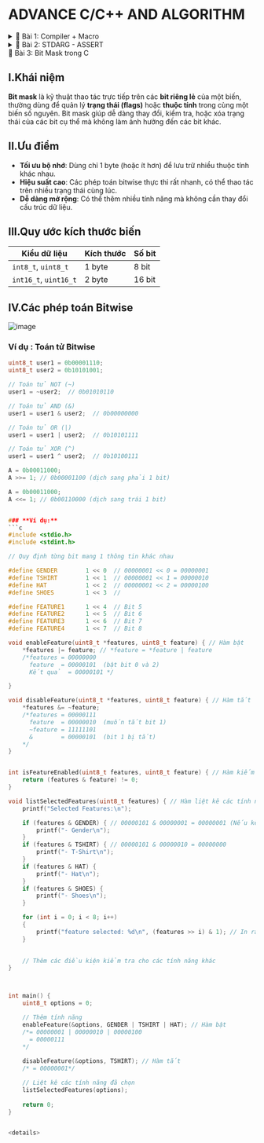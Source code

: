 # ADVANCE C/C++ AND ALGORITHM

<details>
  <summary>📂 Bài 1: Compiler + Macro</summary>
  
  ## Compiler
  **Định Nghĩa:** Compiler là quá trình chuyển đổi từ ngôn ngữ bậc cao (C, C++, Java...) sang ngôn ngữ bậc thấp (mã máy - 00011101), giúp chương trình hiểu và thực thi được.
  
  **Quá Trình Compiler:**
    <img src="https://s3-sgn09.fptcloud.com/codelearnstorage/Media/Default/Users/Darksider/ssj/maxresdefault.jpg">

   
  Quá trình biên dịch gồm 4 giai đoạn:
  
  - **Preprocessing (Tiền xử lý):**
    - Xử lý các lệnh bắt đầu bằng dấu `#` (Ví dụ: `#include <stdio.h>`, `#define`, `#if`...)
    - Thay thế các macro đã được định nghĩa trước (Ví dụ: `#define Pi 3.14`)
    - Xóa bỏ comment (chú thích)
    - Xử lý các điều kiện của tiền chỉ thị (`#if`, `#ifelse`, `#ifdef`, `#undef`...)
    - **Cú pháp chạy:**
      ```sh
      gcc -E tenfile.c -o tenfile.i
      ```
  
  - **Compiler:**
    - Chuyển đổi từ `file.i` sang `file.s`
    - Phân tích cú pháp, kiểm tra lỗi
    - Tối ưu mã nguồn giúp chương trình hoạt động hiệu quả hơn
    - **Cú pháp chạy:**
      ```sh
      gcc -S tenfile.i -o tenfile.s
      ```
  
  - **Assembling:**
    - Chuyển từ `file.s` sang `file.o`
    - Trình dịch assembler chuyển assembly code thành mã máy (000110010)
    - **Cú pháp chạy:**
      ```sh
      gcc -c tenfile.s -o tenfile.o
      ```
  
  - **Linking:**
    - Chuyển từ `file.o` sang `file.exe`
    - Liên kết các file lại với nhau
    - **Cú pháp chạy:**
      ```sh
      gcc tenfile.o -o tenfile
      ```
  
  ## Macro
  **Định Nghĩa:** Macro là các từ khóa định nghĩa hoạt động trong giai đoạn tiền xử lý (Preprocessing). Có 3 nhóm chính:
  - `#include`
  - `#define`, `#undef`
  - `#if`, `#elif`, `#else`, `#ifdef`, `#ifndef`
  
  **#include:**
  - **Định Nghĩa:** Dùng để chèn nội dung của một file vào file khác.
  
  - **Ví dụ:**
    #### File1.c
    ```c
    void Tong(int a, int b){
        printf("Tong: a + b = %d", a + b);
    }
    ```
   
    #### File2.c
    ```c
    #include <stdio.h>
    #include "File1.c"
    
    int main(){
        Tong(2, 3);
        return 0;
    }
    ```
  
  - **Ưu điểm:**
    - Tái sử dụng mã nguồn, tránh lặp code không cần thiết
    - Quản lý file chương trình hiệu quả
  
  - **Lưu ý:**
    - `#include <stdio.h>`: Dùng để gọi thư viện chuẩn của C
    - `#include "file.c"`: Dùng để gọi file tự định nghĩa
    - Không được `#include` hai file giống nhau trong cùng một mã nguồn

   **#define:**
  - **Định Nghĩa:** Dùng để định nghĩa lại 1 khái niệm, bằng các giá trị, chuỗi đơn giản hơn.
   - 
   - **Ứng dụng:**
   - Dùng để định nghĩa, thay thế bằng 1 giá trị hoặc (chuỗi) khác đơn giản hơn 
   - Dùng để tạo nhiều hàm, có cấu trúc giống nhau, tối ưu chương trình hơn 
   - Kết hợp với toán tử ## dùng để nối chuỗi 
   - Sử dụng toán tử # để chuyển 1 định dạng bất kỳ thành chuỗi 

     - **Ví dụ 1:**  #define Pi 3.14 ( Sau quá trình tiền xử các thành phần có chứa Pi thì sẽ được chuyển thành giá trị 3.14 )
     - **Ví dụ 2:** Dùng để tạo nhiều hàm, có cấu trúc giống nhau
#### main.c
  ```c
    #include <stdio.h>  
    
    #define FULL_NAME(name,cmd)   \
    void name (){                    \
        printf(cmd);                  \
    }

    FULL_NAMEC(test1,"Nguyen Cong Phuong\n");
    FULL_NAME(test2,"Pham Van Ky\n");
```

#### main.i
  ```c
void test1 (){ printf("Nguyen Cong Phuong\n"); };
void test2 (){ printf("Pham Van Ky\n"); };
```
- **Ví dụ 3:** Kết hợp với toán tử ## dùng để nối chuỗi
#### main.c
  ```c
    #define FULL_NAME(name)   \
     int int_##name ;             \
     float float_##name

     FULL_NAME(Tong); // Dùng để tạo ra nhiều biến mới, có cùng kiểu dữ liệu 
```

#### main.i
  ```c
int int_Tong ;
float float_Tong;
```
- **Ví dụ 4:** Sử dụng toán tử # để chuyển 1 định dạng bất kỳ thành chuỗi
#### main.c
  ```c
    #define FULL_NAME2(name)   \
    printf(#name)

   FULL_NAME(LeHungAnh); 
```

#### main.i
  ```c
    printf("LeHungAnh");
```

**#unfine:** 
- **Định Nghĩa:** Dùng để hủy 1 macro đã được định nghĩa trước đó 
-**Ví dụ:** 
#### main.c
  ```c
#include <stdio.h>

// undef dùng để hủy 1 macro đã định nghĩa trước đó
#define HCN 50 

int main(){
    printf("Hinh Chu Nhat : %d\n", HCN);

#undef HCN 
#define HCN 30

   printf("Hinh Chu Nhat : %d\n", HCN);
}
```

#### main.c
  ```c
Hinh Chu Nhat : 50
Hinh Chu Nhat : 30
```

**#ifndef:** 
- **Định Nghĩa:** 
- Dùng để kiểm tra xem 1 macro đã được định nghĩa chưa, nếu chưa định nghĩa thì nó sẽ được định nghĩa lại ở phía dưới chương trình
- Dùng để tránh lặp mã nguồn của chương trình

- **Ví dụ:**
#### main.c
  ```c
#include <stdio.h>

#ifndef HCN // Dùng để kiểm tra HCN đã được định nghĩa chưa nếu chưa thì sẽ được định nghĩa lại và chương trình [#inndef - #endif], được thực thi !!!
#define HCN 5

int arr[HCN] ={1,2,3,4,9};

#endif // Kết thúc chỉ thị điều kiện

```

**#ifdef:** 
- **Định Nghĩa:** Dùng để kiểm tra xem 1 macro đã được định nghĩa chưa, nếu chưa định nghĩa thì chương trình phía dưới không thực thi

- **Ví dụ:**
#### main.c
  ```c
#include <stdio.h>

#define HCN 5
#ifdef HCN // Dùng để kiểm tra HCN đã được định nghĩa chưa nếu chưa định nghĩa thì chương trình [#inndef - #endif] sẽ không được thực thi !!!

int arr[HCN] ={1,2,3,4,9};

#endif // Kết thúc chỉ thị điều kiện

```

**#if, #elif, #else #endif:** 
- **Định Nghĩa:** 
  - #if sử dụng để bắt đầu một điều kiện tiền xử lý.
  - Nếu điều kiện trong #if là đúng, các dòng mã nguồn sau #if sẽ được biên dịch
  - Nếu sai, các dòng mã nguồn sẽ bị bỏ qua đến khi gặp #endif
  - #elif dùng để thêm một điều kiện mới khi điều kiện trước đó là #if hoặc #elif là sai
  - #else dùng khi không có điều kiện nào ở trên đúng





</details>

<details>
  <summary>📂 Bài 2: STDARG - ASSERT</summary>

## I. Thư Viện Stdarg
### a. Khái niệm
Thư viện `stdarg` được ứng dụng cho các trường hợp làm việc với các hàm có số lượng input đầu vào không cố định.

### b. Cấu trúc của thư viện stdarg

- `va_list`: Là một kiểu dữ liệu trong C, được định nghĩa trong thư viện `<stdarg.h>`, dùng để xử lý danh sách các đối số có số lượng không xác định (variadic arguments).

#### **Cú pháp:**
```c
va_list tenbien;
```
Ví dụ:
```c
void Tong (int sum, ...){ // … : 4,5,3.14, "hello"
    va_list args; // Tạo một biến args kiểu dữ liệu char*
}
```

- `va_start`: Khởi tạo danh sách đối số, loại bỏ các thành phần trước dấu `...` và giữ lại các thành phần sau `...`.

#### **Cú pháp:**
```c
va_start(tenbien, tenbienloaibo);
```
Ví dụ:
```c
void Tong (int sum, ...){
    va_list args;
    va_start(args, sum); // Loại bỏ các thành phần trước '...', giữ lại các đối số sau '...'
}
```

- `va_arg`: Lấy ra từng đối số (mỗi lần gọi sẽ lấy ra một đối số).

#### **Cú pháp:**
```c
va_arg(tenbien, kieudulieu);
```
Ví dụ:
```c
void Tong (int sum, ...){
    va_list args;
    va_start(args, sum);
    
    printf("[1] = %d\n", va_arg(args, int));
    printf("[2] = %d\n", va_arg(args, int));
    printf("[3] = %.2f\n", va_arg(args, double));
    printf("[4] = %s\n", va_arg(args, char*));
}
```

- `va_end`: Kết thúc chương trình

#### **Cú pháp:**
```c
va_end(tenbien);
```

### **Ứng dụng:**
- Giải quyết các bài toán không xác định được số lượng tham số đầu vào.

---

## **Ví dụ 1: Tính tổng với số lượng tham số không cố định, nhưng biết được số lượng tham số truyền vào cho 1 lần tính toán**

### **Ý tưởng:**
Làm sao để giải quyết bài toán, tính tổng khi biết số lượng truyền vào không cố định, khi thì truyền 3 tham số , khi thì truyền 4 tham số, nhưng để giải quyết bài toán này ? Thư viện Stdarg sẽ hỗ trợ và giải quyết bài toán này, để giải quyết bài toán Ví dụ 1 này ta cần biết số lượng tham số truyền vào trong 1 lần tính.

```c
#include <stdio.h>
#include <stdarg.h> 

void sum(int count, ...) // count : tham số cố định , ... đại diện cho số lượng đối số truyền vào dựa vào tham số cố định
{  

     va_list args ;
     // int count : “4” ; ... : “4,5,6,7”
     // args = “int cout,4,5,6,7”

     va_start(args,count); 
     //args = “4,5,6,7”

     
     int tong = 0;

     for (int i = 0; i < count; i++) // int i = 0 ; i<4 ; i++
     {
        tong = tong + va_arg(args,int);
     }
     
     va_end(args);

     printf("Sum = %d", tong);

}

int main(){
  sum(4,4,5,6,7);
}
```

---

## **Ví dụ 2: Không cần biết trước số lượng tham số 1 lần truyền vào, cho 1 lần tính toán**
### **Ý tưởng:**
Thêm số `0` vào cuối tham số truyền vào để làm điều kiện dừng vòng lặp.

```c
#include<stdio.h>
#include<stdarg.h>

#define tong(...) sum(__VA_ARGS__,0) // Thêm con số 0 ở cuối tham số.
//           tong (1,2,3,4)       sum(1,2,3,4,0)   
// __VA_ARGS__ : 1,2,3,4 
// __VA_ARGS__ : Dùng để lưu các thành phần không xác định của “…”

void sum(int count,...){ //sum (1,2,3,4,0) 

     va_list args ;
     // args = " int count,2,3,4,0"

     va_start(args,count);
     // args = "2,3,4,0"

     int result = count ;
     // result = 1

     int value ;

     while ((value = va_arg(args,int)) != 0) // Kết thúc khi va_arg = 0
     {
        result = result + value;
     }
     
     printf("Sum = %d", result);

     va_end(args);

}

int main(){
 
   tong(1,2,3,4);

}
```

---

## **Ví dụ 3: Xử lý khi input truyền vào chứa số 0, không phải ở cuối**
### **Ý tưởng:**
Sử dụng một ký hiệu đặc biệt thay vì số `0` để đánh dấu điểm kết thúc.

```c
#include<stdio.h>
#include<stdarg.h>

#define tong(...) sum(__VA_ARGS__, "a")
// tong (1,2,3,4) sum(1,2,3,4,a)

int sum(int count,...){

     va_list args ;
     // args = " int count,2,3,4,a"
     va_list args1;

     va_start(args, count);
     // args = "2,3,4,a"

     va_copy(args1, args); // Copy dữ liệu args sang args1
     // args1 = "2,3,4,a"

     int result = count ;
     // result = 1

     while ((va_arg(args1, char*)) != (char*)"a") // Kết thúc khi va_arg1 = a
     {
        result = result + va_arg(args,int);
     }
     
     va_end(args);

     return result;

}

int main(){
 
    printf("Sum = %d", tong(1,2,3,4));

}
```

---

## II. Thư Viện `assert`
### **Khái niệm:**
- `assert` là một macro có sẵn trong thư viện `<assert.h>`.
- Dùng để kiểm tra chương trình và báo lỗi nếu điều kiện không đúng.
- Nếu điều kiện kiểm tra đúng, chương trình tiếp tục thực thi bình thường, nếu sai, chương trình sẽ dừng lại và báo lỗi.
- Được sử dụng chủ yếu để debug chương trình.

### **Ví dụ:**
```c
#include <stdio.h>
#include <assert.h>

int tong(int a, int b){
    int sum = a + b;
    assert(sum == 5 && "Gia Tri Sum Phai Bang 5 !!!");
    printf("sum = %d", sum);
}

int main(){
    tong(7, 3);
}
```

```c
Windows PowerShell
Copyright (C) Microsoft Corporation. All rights reserved.

PS D:\LAP_TRINH_C_C++> cd "d:\LAP_TRINH_C_C++\STDARG - ASSERT\thuvien_assert\" ; if ($?) { gcc main.c -o main } ; if
($?) { .\main }
Assertion failed: sum == 5 && " Gia Tri Sum Phai Bang 10 !!
This application has requested the Runtime to terminate it in an unusual way.
Please contact the application's support team for more information.
PS D:\LAP_TRINH_C_C++\STDARG - ASSERT\thuvien_assert>
```


---

</details>

</details>
  <summary>📂 Bài 3: Bit Mask trong C </summary>

## I.Khái niệm
**Bit mask** là kỹ thuật thao tác trực tiếp trên các **bit riêng lẻ** của một biến, thường dùng để quản lý **trạng thái (flags)** hoặc **thuộc tính** trong cùng một biến số nguyên. Bit mask giúp dễ dàng thay đổi, kiểm tra, hoặc xóa trạng thái của các bit cụ thể mà không làm ảnh hưởng đến các bit khác.

## II.Ưu điểm
- **Tối ưu bộ nhớ**: Dùng chỉ 1 byte (hoặc ít hơn) để lưu trữ nhiều thuộc tính khác nhau.
- **Hiệu suất cao**: Các phép toán bitwise thực thi rất nhanh, có thể thao tác trên nhiều trạng thái cùng lúc.
- **Dễ dàng mở rộng**: Có thể thêm nhiều tính năng mà không cần thay đổi cấu trúc dữ liệu.

## III.Quy ước kích thước biến
| Kiểu dữ liệu       | Kích thước | Số bit |
|--------------------|------------|--------|
| `int8_t`, `uint8_t` | 1 byte     | 8 bit  |
| `int16_t`, `uint16_t` | 2 byte   | 16 bit |

## IV.Các phép toán Bitwise
![image](https://github.com/user-attachments/assets/1111e2f8-87db-47f4-813d-067f279a6960)

### Ví dụ : Toán tử Bitwise

```c
uint8_t user1 = 0b00001110;
uint8_t user2 = 0b10101001;

// Toán tử NOT (~)
user1 = ~user2;  // 0b01010110

// Toán tử AND (&)
user1 = user1 & user2;  // 0b00000000

// Toán tử OR (|)
user1 = user1 | user2;  // 0b10101111

// Toán tử XOR (^)
user1 = user1 ^ user2;  // 0b10100111

A = 0b00011000;
A >>= 1; // 0b00001100 (dịch sang phải 1 bit)

A = 0b00011000;
A <<= 1; // 0b00110000 (dịch sang trái 1 bit)
```

```c

### **Ví dụ:**
```c
#include <stdio.h>
#include <stdint.h>

// Quy định từng bit mang 1 thông tin khác nhau 

#define GENDER        1 << 0  // 00000001 << 0 = 00000001
#define TSHIRT        1 << 1  // 00000001 << 1 = 00000010
#define HAT           1 << 2  // 00000001 << 2 = 00000100
#define SHOES         1 << 3  // 

#define FEATURE1      1 << 4  // Bit 5
#define FEATURE2      1 << 5  // Bit 6
#define FEATURE3      1 << 6  // Bit 7
#define FEATURE4      1 << 7  // Bit 8

void enableFeature(uint8_t *features, uint8_t feature) { // Hàm bật
    *features |= feature; // *feature = *feature | feature
    /*features = 00000000  
      feature  = 00000101  (bật bit 0 và 2)  
      Kết quả  = 00000101 */

}

void disableFeature(uint8_t *features, uint8_t feature) { // Hàm tắt
    *features &= ~feature;
    /*features = 00000111  
      feature  = 00000010  (muốn tắt bit 1)  
      ~feature = 11111101  
      &        = 00000101  (bit 1 bị tắt)
    */
}


int isFeatureEnabled(uint8_t features, uint8_t feature) { // Hàm kiếm tra tính năng có được bật tắt hay không ?
    return (features & feature) != 0;
}

void listSelectedFeatures(uint8_t features) { // Hàm liệt kê các tính năng đã chọn !!!
    printf("Selected Features:\n");

    if (features & GENDER) { // 00000101 & 00000001 = 00000001 (Nếu kết quả khác 0 thì đk đúng !!!)
        printf("- Gender\n");
    }
    if (features & TSHIRT) { // 00000101 & 00000010 = 00000000
        printf("- T-Shirt\n");
    }
    if (features & HAT) {
        printf("- Hat\n");
    }
    if (features & SHOES) {
        printf("- Shoes\n");
    }

    for (int i = 0; i < 8; i++)
    {
        printf("feature selected: %d\n", (features >> i) & 1); // In ra trạng thái của bit !!!
    }
    

    // Thêm các điều kiện kiểm tra cho các tính năng khác
}



int main() {
    uint8_t options = 0;

    // Thêm tính năng 
    enableFeature(&options, GENDER | TSHIRT | HAT); // Hàm bật 
    /*= 00000001 | 00000010 | 00000100
      = 00000111
    */
    
    disableFeature(&options, TSHIRT); // Hàm tắt
    /* = 00000001*/

    // Liệt kê các tính năng đã chọn
    listSelectedFeatures(options);
    
    return 0;
}

```

```c

<details>

